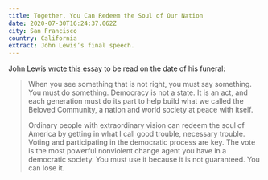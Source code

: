 ```yaml
---
title: Together, You Can Redeem the Soul of Our Nation
date: 2020-07-30T16:24:37.062Z
city: San Francisco
country: California
extract: John Lewis’s final speech.
---
```

John Lewis [wrote this essay](https://www.nytimes.com/2020/07/30/opinion/john-lewis-civil-rights-america.html) to be read on the date of his funeral:

> When you see something that is not right, you must say something. You must do something. Democracy is not a state. It is an act, and each generation must do its part to help build what we called the Beloved Community, a nation and world society at peace with itself.
> 
> Ordinary people with extraordinary vision can redeem the soul of America by getting in what I call good trouble, necessary trouble. Voting and participating in the democratic process are key. The vote is the most powerful nonviolent change agent you have in a democratic society. You must use it because it is not guaranteed. You can lose it.